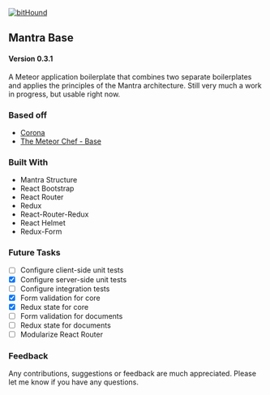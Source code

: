 [![bitHound](https://www.bithound.io/github/zksailor534/mantra-base/badges/score.svg)](https://www.bithound.io/github/zksailor534/mantra-base)

## Mantra Base

#### Version 0.3.1

A Meteor application boilerplate that combines two separate boilerplates and applies
 the principles of the Mantra architecture. Still very much a work in progress,
 but usable right now.

### Based off

* [Corona](https://github.com/cheersjosh/corona)
* [The Meteor Chef - Base](https://github.com/themeteorchef/base)

### Built With

* Mantra Structure
* React Bootstrap
* React Router
* Redux
* React-Router-Redux
* React Helmet
* Redux-Form

### Future Tasks

- [ ] Configure client-side unit tests
- [x] Configure server-side unit tests
- [ ] Configure integration tests
- [x] Form validation for core
- [x] Redux state for core
- [ ] Form validation for documents
- [ ] Redux state for documents
- [ ] Modularize React Router

### Feedback

Any contributions, suggestions or feedback are much appreciated. Please let me know if you have any questions.
